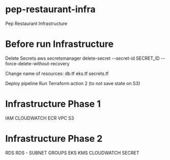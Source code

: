 # pep-restaurant-infra
Pep Restaurant Infrastructure 

# Before run Infrastructure
Delete Secrets
aws secretsmanager delete-secret --secret-id SECRET_ID --force-delete-without-recovery

Change name of resources:
db.tf
eks.tf
secrets.tf

Deploy pipeline Run Terraform action 2 (to not save state on S3)

# Infrastructure Phase 1 
IAM
CLOUDWATCH
ECR
VPC
S3

# Infrastructure Phase 2
RDS
RDS - SUBNET GROUPS
EKS
KMS
CLOUDWATCH
SECRET
